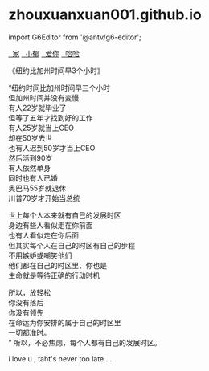 # zhouxuanxuan001.github.io 

<!DOCTYPE html>
<html lang="en">
<head>
  <meta charset="UTF-8">
  <meta name="viewport" content="width=device-width, initial-scale=1.0">
  <meta http-equiv="X-UA-Compatible" content="ie=edge">
  <title>基础流程图</title>
  <link rel="stylesheet" href="/build/base.css"/>
</head>
<body>
<div id="mountNode"></div>
<script src="./assets/react-16.4.0/react.production.min.js"></script>
<script src="./assets/react-16.4.0/react-dom.production.min.js"></script>
<script src="/build/base.js"></script>
</body>
</html>



import G6Editor from '@antv/g6-editor';

<div id="minimap"></div>       <!-- 缩略图 DOM 结构规约参考 Minimap API -->
<div id="toolbar"></div>       <!-- 工具栏 DOM 结构规约参考 Toolbar API --> 
<div id="itempannel"></div>    <!-- 元素面板栏 DOM 结构规约参考 Itempannel API -->
<div id="detailpannel"></div>  <!-- 详情面板栏 DOM 结构规约参考 Detailpannel API -->
<div id="contextmenu"></div>   <!-- 右键菜单栏 DOM 结构规约参考 Contextmenu API -->
<div id="page"></div>          <!-- 参考 Flow、Mind API -->

<div class="list-group">
  <a class="list-group-item" href="#"><i class="fa fa-home fa-fw"></i>&nbsp; 家</a>
  <a class="list-group-item" href="#"><i class="fa fa-book fa-fw"></i>&nbsp; 小郁</a>
  <a class="list-group-item" href="#"><i class="fa fa-pencil fa-fw"></i>&nbsp; 爱你</a>
  <a class="list-group-item" href="#"><i class="fa fa-cog fa-fw"></i>&nbsp; 哈哈</a>
</div>

《纽约比加州时间早3个小时》

“纽约时间比加州时间早三个小时 <br/>
   但加州时间并没有变慢 <br/>
   有人22岁就毕业了 <br/>
   但等了五年才找到好的工作 <br/>
   有人25岁就当上CEO <br/>
   却在50岁去世 <br/>
   也有人迟到50岁才当上CEO <br/>
   然后活到90岁<br/>
   有人依然单身<br/>
   同时也有人已婚<br/>
   奥巴马55岁就退休<br/>
   川普70岁才开始当总统<br/>
   
   世上每个人本来就有自己的发展时区<br/>
   身边有些人看似走在你前面<br/>
   也有人看似走在你后面<br/>
   但其实每个人在自己的时区有自己的步程<br/>
   不用嫉妒或嘲笑他们<br/>
   他们都在自己的时区里，你也是<br/>
   生命就是等待正确的行动时机<br/>
   
   所以，放轻松<br/>
   你没有落后<br/>
   你没有领先<br/>
   在命运为你安排的属于自己的时区里<br/>
   一切都准时。<br/>”
   所以，不必焦虑，每个人都有自己的发展时区。<br/>
   
   i love u , taht's never too late ...
